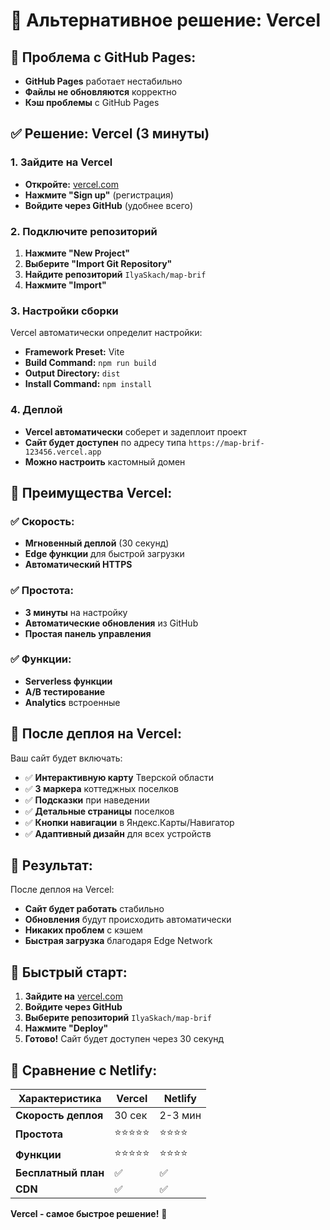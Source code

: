 # 🚀 Альтернативное решение: Vercel

## 🐛 Проблема с GitHub Pages:

- **GitHub Pages** работает нестабильно
- **Файлы не обновляются** корректно
- **Кэш проблемы** с GitHub Pages

## ✅ Решение: Vercel (3 минуты)

### 1. Зайдите на Vercel

- **Откройте:** [vercel.com](https://vercel.com)
- **Нажмите "Sign up"** (регистрация)
- **Войдите через GitHub** (удобнее всего)

### 2. Подключите репозиторий

1. **Нажмите "New Project"**
2. **Выберите "Import Git Repository"**
3. **Найдите репозиторий** `IlyaSkach/map-brif`
4. **Нажмите "Import"**

### 3. Настройки сборки

Vercel автоматически определит настройки:

- **Framework Preset:** Vite
- **Build Command:** `npm run build`
- **Output Directory:** `dist`
- **Install Command:** `npm install`

### 4. Деплой

- **Vercel автоматически** соберет и задеплоит проект
- **Сайт будет доступен** по адресу типа `https://map-brif-123456.vercel.app`
- **Можно настроить** кастомный домен

## 🎯 Преимущества Vercel:

### ✅ **Скорость:**

- **Мгновенный деплой** (30 секунд)
- **Edge функции** для быстрой загрузки
- **Автоматический HTTPS**

### ✅ **Простота:**

- **3 минуты** на настройку
- **Автоматические обновления** из GitHub
- **Простая панель управления**

### ✅ **Функции:**

- **Serverless функции**
- **A/B тестирование**
- **Analytics** встроенные

## 📱 После деплоя на Vercel:

Ваш сайт будет включать:

- ✅ **Интерактивную карту** Тверской области
- ✅ **3 маркера** коттеджных поселков
- ✅ **Подсказки** при наведении
- ✅ **Детальные страницы** поселков
- ✅ **Кнопки навигации** в Яндекс.Карты/Навигатор
- ✅ **Адаптивный дизайн** для всех устройств

## 🎉 Результат:

После деплоя на Vercel:

- **Сайт будет работать** стабильно
- **Обновления** будут происходить автоматически
- **Никаких проблем** с кэшем
- **Быстрая загрузка** благодаря Edge Network

## 🚀 Быстрый старт:

1. **Зайдите на** [vercel.com](https://vercel.com)
2. **Войдите через GitHub**
3. **Выберите репозиторий** `IlyaSkach/map-brif`
4. **Нажмите "Deploy"**
5. **Готово!** Сайт будет доступен через 30 секунд

## 🔄 Сравнение с Netlify:

| Характеристика      | Vercel     | Netlify  |
| ------------------- | ---------- | -------- |
| **Скорость деплоя** | 30 сек     | 2-3 мин  |
| **Простота**        | ⭐⭐⭐⭐⭐ | ⭐⭐⭐⭐ |
| **Функции**         | ⭐⭐⭐⭐⭐ | ⭐⭐⭐⭐ |
| **Бесплатный план** | ✅         | ✅       |
| **CDN**             | ✅         | ✅       |

**Vercel - самое быстрое решение!** 🚀
